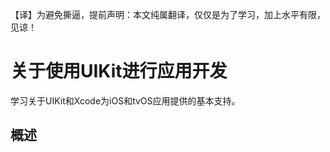 【译】为避免撕逼，提前声明：本文纯属翻译，仅仅是为了学习，加上水平有限，见谅！

# 关于使用UIKit进行应用开发
学习关于UIKit和Xcode为iOS和tvOS应用提供的基本支持。

## 概述




